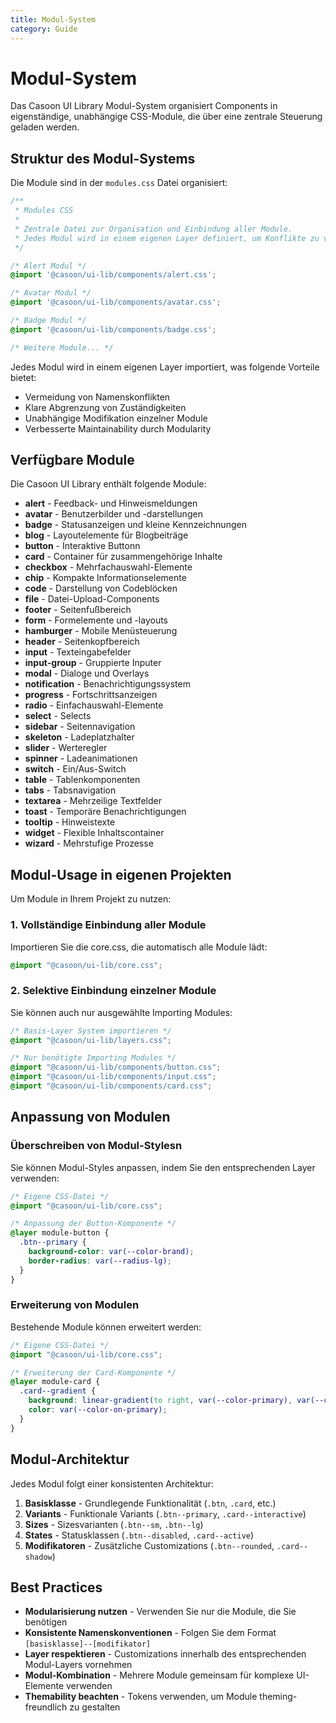 ```yaml
---
title: Modul-System
category: Guide
---
```


# Modul-System

Das Casoon UI Library Modul-System organisiert Components in eigenständige, unabhängige CSS-Module, die über eine zentrale Steuerung geladen werden.

## Struktur des Modul-Systems

Die Module sind in der `modules.css` Datei organisiert:

```css
/**
 * Modules CSS
 *
 * Zentrale Datei zur Organisation und Einbindung aller Module.
 * Jedes Modul wird in einem eigenen Layer definiert, um Konflikte zu vermeiden.
 */

/* Alert Modul */
@import '@casoon/ui-lib/components/alert.css';

/* Avatar Modul */
@import '@casoon/ui-lib/components/avatar.css';

/* Badge Modul */
@import '@casoon/ui-lib/components/badge.css';

/* Weitere Module... */
```

Jedes Modul wird in einem eigenen Layer importiert, was folgende Vorteile bietet:
- Vermeidung von Namenskonflikten
- Klare Abgrenzung von Zuständigkeiten
- Unabhängige Modifikation einzelner Module
- Verbesserte Maintainability durch Modularity

## Verfügbare Module

Die Casoon UI Library enthält folgende Module:

- **alert** - Feedback- und Hinweismeldungen
- **avatar** - Benutzerbilder und -darstellungen
- **badge** - Statusanzeigen und kleine Kennzeichnungen
- **blog** - Layoutelemente für Blogbeiträge
- **button** - Interaktive Buttonn
- **card** - Container für zusammengehörige Inhalte
- **checkbox** - Mehrfachauswahl-Elemente
- **chip** - Kompakte Informationselemente
- **code** - Darstellung von Codeblöcken
- **file** - Datei-Upload-Components
- **footer** - Seitenfußbereich
- **form** - Formelemente und -layouts
- **hamburger** - Mobile Menüsteuerung
- **header** - Seitenkopfbereich
- **input** - Texteingabefelder
- **input-group** - Gruppierte Inputer
- **modal** - Dialoge und Overlays
- **notification** - Benachrichtigungssystem
- **progress** - Fortschrittsanzeigen
- **radio** - Einfachauswahl-Elemente
- **select** - Selects
- **sidebar** - Seitennavigation
- **skeleton** - Ladeplatzhalter
- **slider** - Werteregler
- **spinner** - Ladeanimationen
- **switch** - Ein/Aus-Switch
- **table** - Tablenkomponenten
- **tabs** - Tabsnavigation
- **textarea** - Mehrzeilige Textfelder
- **toast** - Temporäre Benachrichtigungen
- **tooltip** - Hinweistexte
- **widget** - Flexible Inhaltscontainer
- **wizard** - Mehrstufige Prozesse

## Modul-Usage in eigenen Projekten

Um Module in Ihrem Projekt zu nutzen:

### 1. Vollständige Einbindung aller Module

Importieren Sie die core.css, die automatisch alle Module lädt:

```css
@import "@casoon/ui-lib/core.css";
```

### 2. Selektive Einbindung einzelner Module

Sie können auch nur ausgewählte Importing Modules:

```css
/* Basis-Layer System importieren */
@import "@casoon/ui-lib/layers.css";

/* Nur benötigte Importing Modules */
@import "@casoon/ui-lib/components/button.css";
@import "@casoon/ui-lib/components/input.css";
@import "@casoon/ui-lib/components/card.css";
```

## Anpassung von Modulen

### Überschreiben von Modul-Stylesn

Sie können Modul-Styles anpassen, indem Sie den entsprechenden Layer verwenden:

```css
/* Eigene CSS-Datei */
@import "@casoon/ui-lib/core.css";

/* Anpassung der Button-Komponente */
@layer module-button {
  .btn--primary {
    background-color: var(--color-brand);
    border-radius: var(--radius-lg);
  }
}
```

### Erweiterung von Modulen

Bestehende Module können erweitert werden:

```css
/* Eigene CSS-Datei */
@import "@casoon/ui-lib/core.css";

/* Erweiterung der Card-Komponente */
@layer module-card {
  .card--gradient {
    background: linear-gradient(to right, var(--color-primary), var(--color-accent));
    color: var(--color-on-primary);
  }
}
```

## Modul-Architektur

Jedes Modul folgt einer konsistenten Architektur:

1. **Basisklasse** - Grundlegende Funktionalität (`.btn`, `.card`, etc.)
2. **Variants** - Funktionale Variants (`.btn--primary`, `.card--interactive`)
3. **Sizes** - Sizesvarianten (`.btn--sm`, `.btn--lg`)
4. **States** - Statusklassen (`.btn--disabled`, `.card--active`)
5. **Modifikatoren** - Zusätzliche Customizations (`.btn--rounded`, `.card--shadow`)

## Best Practices

- **Modularisierung nutzen** - Verwenden Sie nur die Module, die Sie benötigen
- **Konsistente Namenskonventionen** - Folgen Sie dem Format `[basisklasse]--[modifikator]`
- **Layer respektieren** - Customizations innerhalb des entsprechenden Modul-Layers vornehmen
- **Modul-Kombination** - Mehrere Module gemeinsam für komplexe UI-Elemente verwenden
- **Themability beachten** - Tokens verwenden, um Module theming-freundlich zu gestalten 